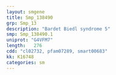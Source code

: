 ```yaml
---
layout: smgene
title: Smp_138490
grp: Smp_13
description: "Bardet Biedl syndrome 5"
smp: Smp_138490.1
uniprot: "G4VFM7"
length:   276
cdd: "cl02732, pfam07289, smart00683"
kk: K16748
categories: sm
---
```

